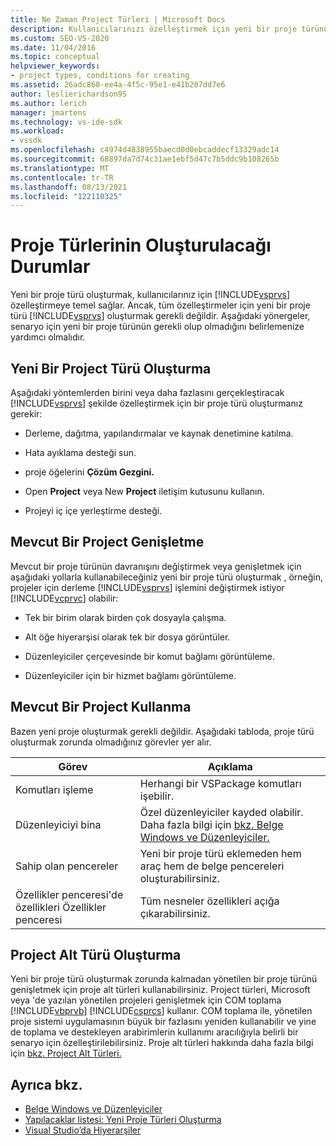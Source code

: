 ```yaml
---
title: Ne Zaman Project Türleri | Microsoft Docs
description: Kullanıcılarınızı özelleştirmek için yeni bir proje türünün gerekli olup olmadığını Visual Studio öğrenin.
ms.custom: SEO-VS-2020
ms.date: 11/04/2016
ms.topic: conceptual
helpviewer_keywords:
- project types, conditions for creating
ms.assetid: 26adc860-ee4a-4f5c-95e1-e41b207dd7e6
author: leslierichardson95
ms.author: lerich
manager: jmartens
ms.technology: vs-ide-sdk
ms.workload:
- vssdk
ms.openlocfilehash: c4974d4838955baecd0d0ebcaddecf13329adc14
ms.sourcegitcommit: 68897da7d74c31ae1ebf5d47c7b5ddc9b108265b
ms.translationtype: MT
ms.contentlocale: tr-TR
ms.lasthandoff: 08/13/2021
ms.locfileid: "122110325"
---
```

# <a name="when-to-create-project-types"></a>Proje Türlerinin Oluşturulacağı Durumlar
Yeni bir proje türü oluşturmak, kullanıcılarınız için [!INCLUDE[vsprvs](../../code-quality/includes/vsprvs_md.md)] özelleştirmeye temel sağlar. Ancak, tüm özelleştirmeler için yeni bir proje türü [!INCLUDE[vsprvs](../../code-quality/includes/vsprvs_md.md)] oluşturmak gerekli değildir. Aşağıdaki yönergeler, senaryo için yeni bir proje türünün gerekli olup olmadığını belirlemenize yardımcı olmalıdır.

## <a name="create-a-new-project-type"></a>Yeni Bir Project Türü Oluşturma
 Aşağıdaki yöntemlerden birini veya daha fazlasını gerçekleştiracak [!INCLUDE[vsprvs](../../code-quality/includes/vsprvs_md.md)] şekilde özelleştirmek için bir proje türü oluşturmanız gerekir:

- Derleme, dağıtma, yapılandırmalar ve kaynak denetimine katılma.

- Hata ayıklama desteği sun.

- proje öğelerini **Çözüm Gezgini.**

- Open **Project** veya New **Project** iletişim kutusunu kullanın.

- Projeyi iç içe yerleştirme desteği.

## <a name="extend-an-existing-project-type"></a>Mevcut Bir Project Genişletme
 Mevcut bir proje türünün davranışını değiştirmek veya genişletmek için aşağıdaki yollarla kullanabileceğiniz yeni bir proje türü oluşturmak , örneğin, projeler için derleme [!INCLUDE[vsprvs](../../code-quality/includes/vsprvs_md.md)] işlemini değiştirmek istiyor [!INCLUDE[vcprvc](../../code-quality/includes/vcprvc_md.md)] olabilir:

- Tek bir birim olarak birden çok dosyayla çalışma.

- Alt öğe hiyerarşisi olarak tek bir dosya görüntüler.

- Düzenleyiciler çerçevesinde bir komut bağlamı görüntüleme.

- Düzenleyiciler için bir hizmet bağlamı görüntüleme.

## <a name="use-an-existing-project-type"></a>Mevcut Bir Project Kullanma
 Bazen yeni proje oluşturmak gerekli değildir. Aşağıdaki tabloda, proje türü oluşturmak zorunda olmadığınız görevler yer alır.

|Görev|Açıklama|
|----------|-----------------|
|Komutları işleme|Herhangi bir VSPackage komutları işebilir.|
|Düzenleyiciyi bina|Özel düzenleyiciler kayded olabilir. Daha fazla bilgi için [bkz. Belge Windows ve Düzenleyiciler.](/previous-versions/bb165691(v=vs.100))|
|Sahip olan pencereler|Yeni bir proje türü eklemeden hem araç hem de belge pencereleri oluşturabilirsiniz.|
|Özellikler penceresi'de özellikleri Özellikler penceresi|Tüm nesneler özellikleri açığa çıkarabilirsiniz.|

## <a name="create-a-project-subtype"></a>Project Alt Türü Oluşturma
 Yeni bir proje türü oluşturmak zorunda kalmadan yönetilen bir proje türünü genişletmek için proje alt türleri kullanabilirsiniz. Project türleri, Microsoft veya 'de yazılan yönetilen projeleri genişletmek için COM toplama [!INCLUDE[vbprvb](../../code-quality/includes/vbprvb_md.md)] [!INCLUDE[csprcs](../../data-tools/includes/csprcs_md.md)] kullanır. COM toplama ile, yönetilen proje sistemi uygulamasının büyük bir fazlasını yeniden kullanabilir ve yine de toplama ve destekleyen arabirimlerin kullanımı aracılığıyla belirli bir senaryo için özelleştirilebilirsiniz. Proje alt türleri hakkında daha fazla bilgi için [bkz. Project Alt Türleri.](../../extensibility/internals/project-subtypes.md)

## <a name="see-also"></a>Ayrıca bkz.
- [Belge Windows ve Düzenleyiciler](/previous-versions/bb165691(v=vs.100))
- [Yapılacaklar listesi: Yeni Proje Türleri Oluşturma](../../extensibility/internals/checklist-creating-new-project-types.md)
- [Visual Studio’da Hiyerarşiler](../../extensibility/internals/hierarchies-in-visual-studio.md)